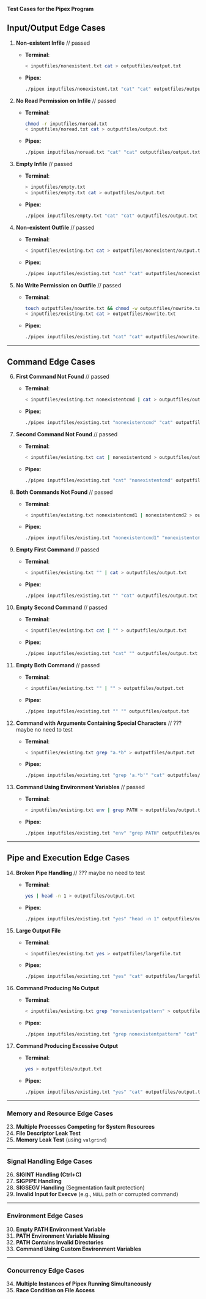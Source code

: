 **Test Cases for the Pipex Program**

## **Input/Output Edge Cases**
1. **Non-existent Infile** // passed
   - **Terminal**:
     ```bash
     < inputfiles/nonexistent.txt cat > outputfiles/output.txt
     ```
   - **Pipex**:
     ```bash
     ./pipex inputfiles/nonexistent.txt "cat" "cat" outputfiles/output.txt
     ```

2. **No Read Permission on Infile** // passed
   - **Terminal**:
     ```bash
     chmod -r inputfiles/noread.txt
     < inputfiles/noread.txt cat > outputfiles/output.txt
     ```
   - **Pipex**:
     ```bash
     ./pipex inputfiles/noread.txt "cat" "cat" outputfiles/output.txt
     ```

3. **Empty Infile** // passed
   - **Terminal**:
     ```bash
     > inputfiles/empty.txt
     < inputfiles/empty.txt cat > outputfiles/output.txt
     ```
   - **Pipex**:
     ```bash
     ./pipex inputfiles/empty.txt "cat" "cat" outputfiles/output.txt
     ```

4. **Non-existent Outfile** // passed
   - **Terminal**:
     ```bash
     < inputfiles/existing.txt cat > outputfiles/nonexistent/output.txt
     ```
   - **Pipex**:
     ```bash
     ./pipex inputfiles/existing.txt "cat" "cat" outputfiles/nonexistent/output.txt
     ```

5. **No Write Permission on Outfile** // passed
   - **Terminal**:
     ```bash
     touch outputfiles/nowrite.txt && chmod -w outputfiles/nowrite.txt
     < inputfiles/existing.txt cat > outputfiles/nowrite.txt
     ```
   - **Pipex**:
     ```bash
     ./pipex inputfiles/existing.txt "cat" "cat" outputfiles/nowrite.txt
     ```

---

## **Command Edge Cases**

6. **First Command Not Found** //  passed
   - **Terminal**:
     ```bash
     < inputfiles/existing.txt nonexistentcmd | cat > outputfiles/output.txt
     ```
   - **Pipex**:
     ```bash
     ./pipex inputfiles/existing.txt "nonexistentcmd" "cat" outputfiles/output.txt
     ```

7. **Second Command Not Found** // passed
   - **Terminal**:
     ```bash
     < inputfiles/existing.txt cat | nonexistentcmd > outputfiles/output.txt
     ```
   - **Pipex**:
     ```bash
     ./pipex inputfiles/existing.txt "cat" "nonexistentcmd" outputfiles/output.txt
     ```

8. **Both Commands Not Found** // passed
   - **Terminal**:
     ```bash
     < inputfiles/existing.txt nonexistentcmd1 | nonexistentcmd2 > outputfiles/output.txt
     ```
   - **Pipex**:
     ```bash
     ./pipex inputfiles/existing.txt "nonexistentcmd1" "nonexistentcmd2" outputfiles/output.txt
     ```

9. **Empty First Command**  // passed
    - **Terminal**:
      ```bash
      < inputfiles/existing.txt "" | cat > outputfiles/output.txt
      ```
    - **Pipex**:
      ```bash
      ./pipex inputfiles/existing.txt "" "cat" outputfiles/output.txt
      ```

10. **Empty Second Command**  // passed
    - **Terminal**:
      ```bash
      < inputfiles/existing.txt cat | "" > outputfiles/output.txt
      ```
    - **Pipex**:
      ```bash
      ./pipex inputfiles/existing.txt "cat" "" outputfiles/output.txt
      ```

11. **Empty Both Command**  // passed
    - **Terminal**:
      ```bash
      < inputfiles/existing.txt "" | "" > outputfiles/output.txt
      ```
    - **Pipex**:
      ```bash
      ./pipex inputfiles/existing.txt "" "" outputfiles/output.txt
      ```

12. **Command with Arguments Containing Special Characters**  // ??? maybe no need to test
    - **Terminal**:
      ```bash
      < inputfiles/existing.txt grep "a.*b" > outputfiles/output.txt
      ```
    - **Pipex**:
      ```bash
      ./pipex inputfiles/existing.txt "grep 'a.*b'" "cat" outputfiles/output.txt
      ```

13. **Command Using Environment Variables** // passed
    - **Terminal**:
      ```bash
      < inputfiles/existing.txt env | grep PATH > outputfiles/output.txt
      ```
    - **Pipex**:
      ```bash
      ./pipex inputfiles/existing.txt "env" "grep PATH" outputfiles/output.txt
      ```

---

## **Pipe and Execution Edge Cases**


14. **Broken Pipe Handling** // ??? maybe no need to test
    - **Terminal**:
      ```bash
      yes | head -n 1 > outputfiles/output.txt
      ```
    - **Pipex**:
      ```bash
      ./pipex inputfiles/existing.txt "yes" "head -n 1" outputfiles/output.txt
      ```

20. **Large Output File**
    - **Terminal**:
      ```bash
      < inputfiles/existing.txt yes > outputfiles/largefile.txt
      ```
    - **Pipex**:
      ```bash
      ./pipex inputfiles/existing.txt "yes" "cat" outputfiles/largefile.txt
      ```

21. **Command Producing No Output**
    - **Terminal**:
      ```bash
      < inputfiles/existing.txt grep "nonexistentpattern" > outputfiles/output.txt
      ```
    - **Pipex**:
      ```bash
      ./pipex inputfiles/existing.txt "grep nonexistentpattern" "cat" outputfiles/output.txt
      ```

22. **Command Producing Excessive Output**
    - **Terminal**:
      ```bash
      yes > outputfiles/output.txt
      ```
    - **Pipex**:
      ```bash
      ./pipex inputfiles/existing.txt "yes" "cat" outputfiles/output.txt
      ```

---

### **Memory and Resource Edge Cases**
23. **Multiple Processes Competing for System Resources**
24. **File Descriptor Leak Test**
25. **Memory Leak Test** (using `valgrind`)

---

### **Signal Handling Edge Cases**
26. **SIGINT Handling (Ctrl+C)**
27. **SIGPIPE Handling**
28. **SIGSEGV Handling** (Segmentation fault protection)
29. **Invalid Input for Execve** (e.g., `NULL` path or corrupted command)

---

### **Environment Edge Cases**
30. **Empty PATH Environment Variable**
31. **PATH Environment Variable Missing**
32. **PATH Contains Invalid Directories**
33. **Command Using Custom Environment Variables**

---

### **Concurrency Edge Cases**
34. **Multiple Instances of Pipex Running Simultaneously**
35. **Race Condition on File Access**

